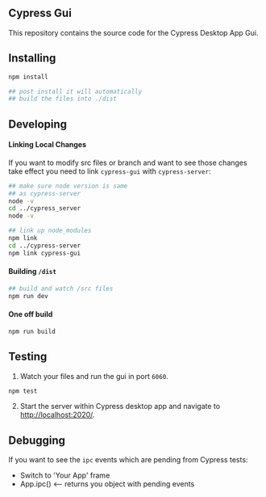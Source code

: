 ## Cypress Gui

This repository contains the source code for the Cypress Desktop App Gui.

## Installing

```bash
npm install

## post install it will automatically
## build the files into ./dist
```

## Developing

#### Linking Local Changes

If you want to modify src files or branch and want to see those changes take effect you need to link `cypress-gui` with `cypress-server`:

```bash
## make sure node version is same
## as cypress-server
node -v
cd ../cypress_server
node -v
```

```bash
## link up node_modules
npm link
cd ../cypress-server
npm link cypress-gui
```

#### Building `/dist`

```bash
## build and watch /src files
npm run dev
```

#### One off build
```bash
npm run build
```

## Testing

1. Watch your files and run the gui in port `6060`.

```bash
npm test
```

2. Start the server within Cypress desktop app and navigate to [http://localhost:2020/](http://localhost:2020/).

## Debugging

If you want to see the `ipc` events which are pending from Cypress tests:

- Switch to 'Your App' frame
- App.ipc() <-- returns you object with pending events
